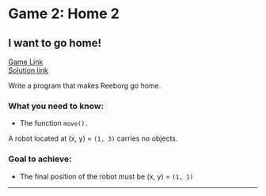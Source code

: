 # Game 2: Home 2
  
## I want to go home!  
[Game Link](https://reeborg.ca/reeborg.html?lang=en&mode=python&menu=worlds%2Fmenus%2Freeborg_intro_en.json&name=Home%201&url=worlds%2Ftutorial_en%2Fhome2.json)  
[Solution link](home2.py)

Write a program that makes Reeborg go home.  
### What you need to know:  
  - The function `move().`  

A robot located at (x, y) = `(1, 3)` carries no objects.  

### Goal to achieve:  
  - The final position of the robot must be (x, y) = `(1, 1)`


---

